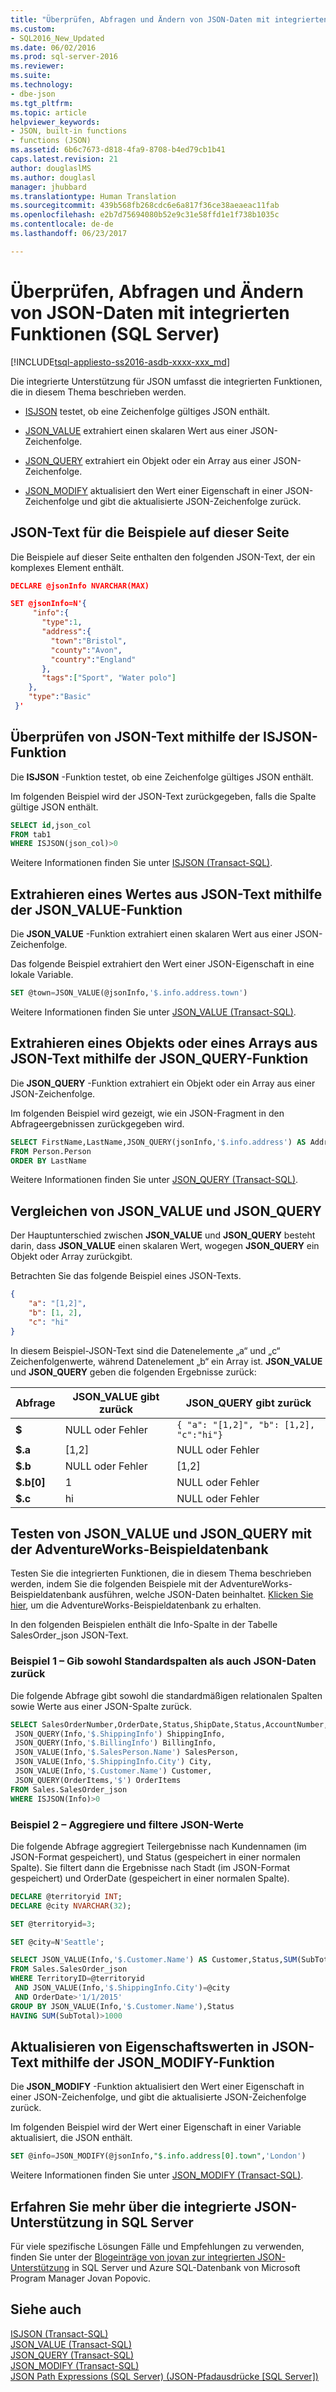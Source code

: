 ```yaml
---
title: "Überprüfen, Abfragen und Ändern von JSON-Daten mit integrierten Funktionen (SQL Server) | Microsoft-Dokumentation"
ms.custom:
- SQL2016_New_Updated
ms.date: 06/02/2016
ms.prod: sql-server-2016
ms.reviewer: 
ms.suite: 
ms.technology:
- dbe-json
ms.tgt_pltfrm: 
ms.topic: article
helpviewer_keywords:
- JSON, built-in functions
- functions (JSON)
ms.assetid: 6b6c7673-d818-4fa9-8708-b4ed79cb1b41
caps.latest.revision: 21
author: douglaslMS
ms.author: douglasl
manager: jhubbard
ms.translationtype: Human Translation
ms.sourcegitcommit: 439b568fb268cdc6e6a817f36ce38aeaeac11fab
ms.openlocfilehash: e2b7d75694080b52e9c31e58ffd1e1f738b1035c
ms.contentlocale: de-de
ms.lasthandoff: 06/23/2017

---
```

# <a name="validate-query-and-change-json-data-with-built-in-functions-sql-server"></a>Überprüfen, Abfragen und Ändern von JSON-Daten mit integrierten Funktionen (SQL Server)
[!INCLUDE[tsql-appliesto-ss2016-asdb-xxxx-xxx_md](../../includes/tsql-appliesto-ss2016-asdb-xxxx-xxx-md.md)]

  Die integrierte Unterstützung für JSON umfasst die integrierten Funktionen, die in diesem Thema beschrieben werden.  
  
-   [ISJSON](#ISJSON) testet, ob eine Zeichenfolge gültiges JSON enthält.  
  
-   [JSON_VALUE](#VALUE) extrahiert einen skalaren Wert aus einer JSON-Zeichenfolge.  
  
-   [JSON_QUERY](#QUERY) extrahiert ein Objekt oder ein Array aus einer JSON-Zeichenfolge.  
  
-   [JSON_MODIFY](#MODIFY) aktualisiert den Wert einer Eigenschaft in einer JSON-Zeichenfolge und gibt die aktualisierte JSON-Zeichenfolge zurück.  
 
## <a name="json-text-for-the-examples-on-this-page"></a>JSON-Text für die Beispiele auf dieser Seite
Die Beispiele auf dieser Seite enthalten den folgenden JSON-Text, der ein komplexes Element enthält.

```json  
DECLARE @jsonInfo NVARCHAR(MAX)

SET @jsonInfo=N'{  
     "info":{    
       "type":1,  
       "address":{    
         "town":"Bristol",  
         "county":"Avon",  
         "country":"England"  
       },  
       "tags":["Sport", "Water polo"]  
    },  
    "type":"Basic"  
 }' 
``` 

##  <a name="ISJSON"></a> Überprüfen von JSON-Text mithilfe der ISJSON-Funktion  
 Die **ISJSON** -Funktion testet, ob eine Zeichenfolge gültiges JSON enthält.  
  
 Im folgenden Beispiel wird der JSON-Text zurückgegeben, falls die Spalte gültige JSON enthält.  
  
```sql  
SELECT id,json_col
FROM tab1
WHERE ISJSON(json_col)>0 
```  
  
 Weitere Informationen finden Sie unter [ISJSON &#40;Transact-SQL&#41;](../../t-sql/functions/isjson-transact-sql.md).  
  
##  <a name="VALUE"></a> Extrahieren eines Wertes aus JSON-Text mithilfe der JSON_VALUE-Funktion  
 Die **JSON_VALUE** -Funktion extrahiert einen skalaren Wert aus einer JSON-Zeichenfolge.  
  
 Das folgende Beispiel extrahiert den Wert einer JSON-Eigenschaft in eine lokale Variable.  
  
```sql  
SET @town=JSON_VALUE(@jsonInfo,'$.info.address.town')  
```  
  
 Weitere Informationen finden Sie unter [JSON_VALUE &#40;Transact-SQL&#41;](../../t-sql/functions/json-value-transact-sql.md).  
  
##  <a name="QUERY"></a> Extrahieren eines Objekts oder eines Arrays aus JSON-Text mithilfe der JSON_QUERY-Funktion  
 Die **JSON_QUERY** -Funktion extrahiert ein Objekt oder ein Array aus einer JSON-Zeichenfolge.  
 
 Im folgenden Beispiel wird gezeigt, wie ein JSON-Fragment in den Abfrageergebnissen zurückgegeben wird.  
  
```sql  
SELECT FirstName,LastName,JSON_QUERY(jsonInfo,'$.info.address') AS Address
FROM Person.Person
ORDER BY LastName
```  
  
 Weitere Informationen finden Sie unter [JSON_QUERY &#40;Transact-SQL&#41;](../../t-sql/functions/json-query-transact-sql.md).  
  
##  <a name="JSONCompare"></a> Vergleichen von JSON_VALUE und JSON_QUERY  
 Der Hauptunterschied zwischen **JSON_VALUE** und **JSON_QUERY** besteht darin, dass **JSON_VALUE** einen skalaren Wert, wogegen **JSON_QUERY** ein Objekt oder Array zurückgibt.  
  
 Betrachten Sie das folgende Beispiel eines JSON-Texts.  
  
```json  
{
    "a": "[1,2]",
    "b": [1, 2],
    "c": "hi"
}  
```  
  
 In diesem Beispiel-JSON-Text sind die Datenelemente „a“ und „c“ Zeichenfolgenwerte, während Datenelement „b“ ein Array ist. **JSON_VALUE** und **JSON_QUERY** geben die folgenden Ergebnisse zurück:  
  
|Abfrage|**JSON_VALUE** gibt zurück|**JSON_QUERY** gibt zurück|  
|-----------|-----------------------------|-----------------------------|  
|**$**|NULL oder Fehler|`{ "a": "[1,2]", "b": [1,2], "c":"hi"}`|  
|**$.a**|[1,2]|NULL oder Fehler|  
|**$.b**|NULL oder Fehler|[1,2]|  
|**$.b[0]**|1|NULL oder Fehler|  
|**$.c**|hi|NULL oder Fehler|  
  
## <a name="test-jsonvalue-and-jsonquery-with-the-adventureworks-sample-database"></a>Testen von JSON_VALUE und JSON_QUERY mit der AdventureWorks-Beispieldatenbank  
 Testen Sie die integrierten Funktionen, die in diesem Thema beschrieben werden, indem Sie die folgenden Beispiele mit der AdventureWorks-Beispieldatenbank ausführen, welche JSON-Daten beinhaltet. [Klicken Sie hier](http://www.microsoft.com/en-us/download/details.aspx?id=49502), um die AdventureWorks-Beispieldatenbank zu erhalten.  
  
 In den folgenden Beispielen enthält die Info-Spalte in der Tabelle SalesOrder_json JSON-Text.  
  
### <a name="example-1---return-both-standard-columns-and-json-data"></a>Beispiel 1 – Gib sowohl Standardspalten als auch JSON-Daten zurück  
 Die folgende Abfrage gibt sowohl die standardmäßigen relationalen Spalten sowie Werte aus einer JSON-Spalte zurück.  
  
```sql  
SELECT SalesOrderNumber,OrderDate,Status,ShipDate,Status,AccountNumber,TotalDue,
 JSON_QUERY(Info,'$.ShippingInfo') ShippingInfo,
 JSON_QUERY(Info,'$.BillingInfo') BillingInfo,
 JSON_VALUE(Info,'$.SalesPerson.Name') SalesPerson,
 JSON_VALUE(Info,'$.ShippingInfo.City') City,
 JSON_VALUE(Info,'$.Customer.Name') Customer,
 JSON_QUERY(OrderItems,'$') OrderItems
FROM Sales.SalesOrder_json
WHERE ISJSON(Info)>0
```  
  
### <a name="example-2--aggregate-and-filter-json-values"></a>Beispiel 2 – Aggregiere und filtere JSON-Werte  
 Die folgende Abfrage aggregiert Teilergebnisse nach Kundennamen (im JSON-Format gespeichert), und Status (gespeichert in einer normalen Spalte). Sie filtert dann die Ergebnisse nach Stadt (im JSON-Format gespeichert) und OrderDate (gespeichert in einer normalen Spalte).  
  
```sql  
DECLARE @territoryid INT;
DECLARE @city NVARCHAR(32);

SET @territoryid=3;

SET @city=N'Seattle';

SELECT JSON_VALUE(Info,'$.Customer.Name') AS Customer,Status,SUM(SubTotal) AS Total
FROM Sales.SalesOrder_json
WHERE TerritoryID=@territoryid
 AND JSON_VALUE(Info,'$.ShippingInfo.City')=@city
 AND OrderDate>'1/1/2015'
GROUP BY JSON_VALUE(Info,'$.Customer.Name'),Status
HAVING SUM(SubTotal)>1000
```  
  
##  <a name="MODIFY"></a> Aktualisieren von Eigenschaftswerten in JSON-Text mithilfe der JSON_MODIFY-Funktion  
 Die **JSON_MODIFY**  -Funktion aktualisiert den Wert einer Eigenschaft in einer JSON-Zeichenfolge, und gibt die aktualisierte JSON-Zeichenfolge zurück.  
  
 Im folgenden Beispiel wird der Wert einer Eigenschaft in einer Variable aktualisiert, die JSON enthält.  
  
```sql  
SET @info=JSON_MODIFY(@jsonInfo,"$.info.address[0].town",'London')    
```  
  
 Weitere Informationen finden Sie unter [JSON_MODIFY &#40;Transact-SQL&#41;](../../t-sql/functions/json-modify-transact-sql.md).  
  
## <a name="learn-more-about-the-built-in-json-support-in-sql-server"></a>Erfahren Sie mehr über die integrierte JSON-Unterstützung in SQL Server  
Für viele spezifische Lösungen Fälle und Empfehlungen zu verwenden, finden Sie unter der [Blogeinträge von jovan zur integrierten JSON-Unterstützung](http://blogs.msdn.com/b/sqlserverstorageengine/archive/tags/json/) in SQL Server und Azure SQL-Datenbank von Microsoft Program Manager Jovan Popovic.
  
## <a name="see-also"></a>Siehe auch  
 [ISJSON &#40;Transact-SQL&#41;](../../t-sql/functions/isjson-transact-sql.md)   
 [JSON_VALUE &#40;Transact-SQL&#41;](../../t-sql/functions/json-value-transact-sql.md)   
 [JSON_QUERY &#40;Transact-SQL&#41;](../../t-sql/functions/json-query-transact-sql.md)   
 [JSON_MODIFY &#40;Transact-SQL&#41;](../../t-sql/functions/json-modify-transact-sql.md)   
 [JSON Path Expressions &#40;SQL Server&#41; (JSON-Pfadausdrücke [SQL Server])](../../relational-databases/json/json-path-expressions-sql-server.md)  
  
  

